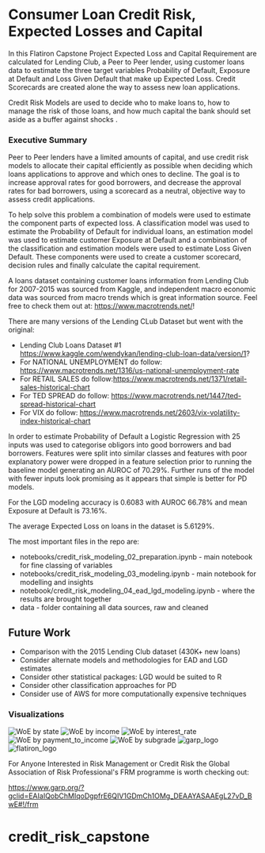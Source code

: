 # Consumer Loan Credit Risk, Expected Losses and Capital 

In this Flatiron Capstone Project Expected Loss and Capital Requirement are calculated for Lending Club, a Peer to Peer lender, using customer loans data to estimate the three target variables Probability of Default, Exposure at Default and Loss Given Default that make up Expected Loss. Credit Scorecards are created alone the way to assess new loan applications. 

Credit Risk Models are used to decide who to make loans to, how to manage the risk of those loans, and how much capital the bank should set aside as a buffer against shocks .

### Executive Summary

Peer to Peer lenders have a limited amounts of capital, and use credit risk models to allocate their capital efficiently as possible when deciding which loans applications to approve and which ones to decline.  The goal is to increase approval rates for good borrowers, and decrease the approval rates for bad borrowers, using a scorecard as a neutral, objective way to assess credit applications.

To help solve this problem a combination of models were used to estimate the component parts of expected loss. A classification model was used to estimate the Probability of Default for individual loans, an estimation model was used to estimate customer Exposure at Default and a combination of the classification and estimation models were used to estimate Loss Given Default.  These components were used to create a customer scorecard, decision rules and finally calculate the capital requirement.   

A loans dataset containing customer loans information from Lending Club for 2007-2015 was sourced from Kaggle, and independent macro economic data was sourced from macro trends which is great information source. Feel free to check them out at: https://www.macrotrends.net/!

There are many versions of the Lending CLub Dataset but went with the original:

* Lending Club Loans Dataset #1 https://www.kaggle.com/wendykan/lending-club-loan-data/version/1?
* For NATIONAL UNEMPLOYMENT do follow: https://www.macrotrends.net/1316/us-national-unemployment-rate
* For RETAIL SALES do follow:https://www.macrotrends.net/1371/retail-sales-historical-chart
* For TED SPREAD do follow: https://www.macrotrends.net/1447/ted-spread-historical-chart
* For VIX do follow: https://www.macrotrends.net/2603/vix-volatility-index-historical-chart

In order to estimate Probability of Default a Logistic Regression with 25 inputs was used to categorise obligors into good borrowers and bad borrowers. Features were split into similar classes and features with poor explanatory power were dropped in a feature selection prior to running the baseline model generating an AUROC of 70.29%. Further runs of the model with fewer inputs look promising as it appears that simple is better for PD models.

For the LGD modeling accuracy is 0.6083 with AUROC 66.78% and mean Exposure at Default is 73.16%.

The average Expected Loss on loans in the dataset is 5.6129%.

The most important files in the repo are:

 * notebooks/credit_risk_modeling_02_preparation.ipynb - main notebook for fine classing of variables 
 * notebooks/credit_risk_modeling_03_modeling.ipynb - main notebook for modelling and insights
 * notebook/credit_risk_modeling_04_ead_lgd_modeling.ipynb - where the results are brought together  
 * data - folder containing all data sources, raw and cleaned
  

## Future Work

* Comparison with the 2015 Lending Club dataset (430K+ new loans)
* Consider alternate models and methodologies for EAD and LGD estimates
* Consider other statistical packages: LGD would be suited to R
* Consider other classification approaches for PD
* Consider use of AWS for more computationally expensive techniques

### Visualizations

![WoE by state](https://github.com/petehumphries/flatiron_capstone_final/blob/master/images/WoE_by_state.JPG)
![WoE by income](https://github.com/petehumphries/flatiron_capstone_final/blob/master/images/WoE_by_income.JPG)
![WoE by interest_rate](https://github.com/petehumphries/flatiron_capstone_final/blob/master/images/WoE_by_interest_rate.JPG)
![WoE by payment_to_income](https://github.com/petehumphries/flatiron_capstone_final/blob/master/images/WoE_by_payment_to_income_factor.JPG)
![WoE by subgrade](https://github.com/petehumphries/flatiron_capstone_final/blob/master/images/WoE_by_subgrade.JPG)
![garp_logo](https://github.com/petehumphries/flatiron_capstone_final/blob/master/images/garp_logo.JPG)
![flatiron_logo](https://github.com/petehumphries/flatiron_capstone_final/blob/master/images/flatiron_logo.JPG)


For Anyone Interested in Risk Management or Credit Risk the Global Association of Risk Professional's FRM programme is worth checking out:

https://www.garp.org/?gclid=EAIaIQobChMIqoDgpfrE6QIV1GDmCh1OMg_DEAAYASAAEgL27vD_BwE#!/frm
# credit_risk_capstone
